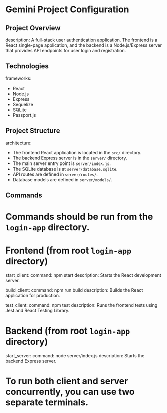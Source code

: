 # Gemini Project Configuration

## Project Overview
description: A full-stack user authentication application. The frontend is a React single-page application, and the backend is a Node.js/Express server that provides API endpoints for user login and registration.

## Technologies
frameworks:
  - React
  - Node.js
  - Express
  - Sequelize
  - SQLite
  - Passport.js

## Project Structure
architecture:
  - The frontend React application is located in the `src/` directory.
  - The backend Express server is in the `server/` directory.
  - The main server entry point is `server/index.js`.
  - The SQLite database is at `server/database.sqlite`.
  - API routes are defined in `server/routes/`.
  - Database models are defined in `server/models/`.

## Commands
# Commands should be run from the `login-app` directory.

# Frontend (from root `login-app` directory)
start_client:
  command: npm start
  description: Starts the React development server.

build_client:
  command: npm run build
  description: Builds the React application for production.

test_client:
  command: npm test
  description: Runs the frontend tests using Jest and React Testing Library.

# Backend (from root `login-app` directory)
start_server:
  command: node server/index.js
  description: Starts the backend Express server.

# To run both client and server concurrently, you can use two separate terminals.
